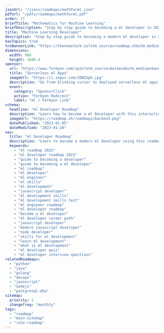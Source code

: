 ```yaml
---
jsonUrl: "/jsons/roadmaps/mathforml.json"
pdfUrl: "/pdfs/roadmaps/mathforml.pdf"
order: 17
briefTitle: "Mathematics for Machine Learning"
briefDescription: "Step by step guide to becoming a ml developer in 2023"
title: "Machine Learning Developer"
description: "Step by step guide to becoming a modern ml developer in 2023"
hasTopics: true
tnsBannerLink: "https://thenewstack.io?utm_source=roadmap.sh&utm_medium=Referral&utm_campaign=Alert"
dimensions:
  width: 968
  height: 2840.4
sponsor:
  url: "https://www.fermyon.com/spin?utm_source=backend&utm_medium=banner&utm_campaign=roadmap-sh"
  title: "Serverless ml Apps"
  imageUrl: "https://i.imgur.com/2ONZopb.jpg"
  description: "Go from blinking cursor to deployed serverless ml apps in 66 seconds with Fermyon Cloud."
  event:
    category: "SponsorClick"
    action: "Fermyon Redirect"
    label: "ml / Fermyon Link"
schema:
  headline: "ml Developer Roadmap"
  description: "Learn how to become a ml Developer with this interactive step by step guide in 2023. We also have resources and short descriptions attached to the roadmap items so you can get everything you want to learn in one place."
  imageUrl: "https://roadmap.sh/roadmaps/backend.png"
  datePublished: "2023-01-05"
  dateModified: "2023-01-20"
seo:
  title: "ml Developer Roadmap"
  description: "Learn to become a modern ml developer using this roadmap. Community driven, articles, resources, guides, interview questions, quizzes for modern ml development."
  keywords:
    - "ml roadmap 2023"
    - "ml developer roadmap 2023"
    - "guide to becoming a developer"
    - "guide to becoming a ml developer"
    - "ml roadmap"
    - "ml developer"
    - "ml engineer"
    - "ml skills"
    - "ml development"
    - "javascript developer"
    - "ml development skills"
    - "ml development skills test"
    - "ml engineer roadmap"
    - "ml developer roadmap"
    - "become a ml developer"
    - "ml developer career path"
    - "javascript developer"
    - "modern javascript developer"
    - "node developer"
    - "skills for ml development"
    - "learn ml development"
    - "what is ml development"
    - "ml developer quiz"
    - "ml developer interview questions"
relatedRoadmaps:
  - "python"
  - "java"
  - "golang"
  - "devops"
  - "javascript"
  - "nodejs"
  - "postgresql-dba"
sitemap:
  priority: 1
  changefreq: "monthly"
tags:
  - "roadmap"
  - "main-sitemap"
  - "role-roadmap"
---
```


